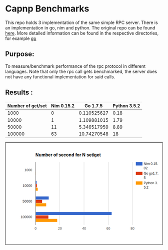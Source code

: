 # Capnp Benchmarks

This repo holds 3 implementation of the same simple RPC server.
There is an implementation in go, nim and python.
The original repo can be found [here](https://docs.greenitglobe.com/rnd/capnp_bechmarks). More detailed information can be found in the respective directories, for example [go](go)

## Purpose:

To measure/benchmark performance of the rpc protocol in different languages. Note that only
the rpc call gets benchmarked, the server does not have any functional implementation
for said calls.

## Results :

| Number of get/set | Nim 0.15.2 | Go 1.7.5 | Python 3.5.2 |
|-------------------|------------|----------|--------------|
| 1000 | 0 | 0.110525627 | 0.18 |
| 10000 | 1 | 1.109881015 | 1.79 |
| 50000 | 11 | 5.346517959 | 8.89 |
| 100000 | 63 | 10.74270548 | 18 |

![benchmark_results](benchmark_results.png)
